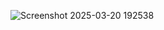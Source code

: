 ![Screenshot 2025-03-20 192538](https://github.com/user-attachments/assets/9092e8e8-9884-4532-bf60-5e85e6e5c152)
